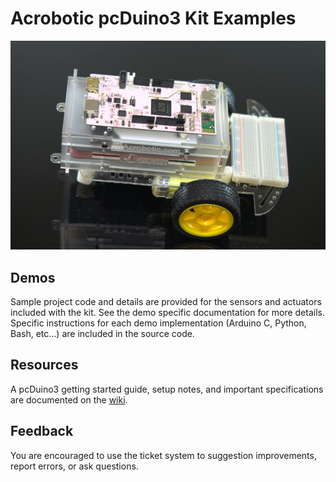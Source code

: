# Acrobotic pcDuino3 Kit Examples

![Enclosure and Robot](images/DSC_0977.jpg)

## Demos

Sample project code and details are provided for the sensors and actuators included with the kit. See the demo specific documentation for more details. Specific instructions for each demo implementation (Arduino C, Python, Bash, etc...) are included in the source code.

## Resources

A pcDuino3 getting started guide, setup notes, and important specifications are documented on the [wiki](wiki/README.md).

## Feedback

You are encouraged to use the ticket system to suggestion improvements, report errors, or ask questions.

